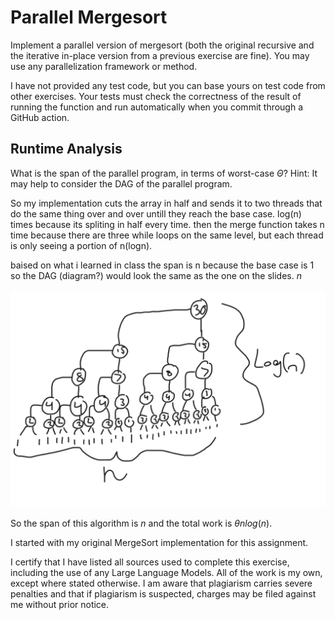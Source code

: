 # Parallel Mergesort

Implement a parallel version of mergesort (both the original recursive and the
iterative in-place version from a previous exercise are fine). You may use any
parallelization framework or method.

I have not provided any test code, but you can base yours on test code from
other exercises. Your tests must check the correctness of the result of running
the function and run automatically when you commit through a GitHub action.

## Runtime Analysis

What is the span of the parallel program, in terms of worst-case $\Theta$? Hint:
It may help to consider the DAG of the parallel program.

So my implementation cuts the array in half and sends it to two threads that do the same thing over and over untill they reach the base case. log(n) times because its spliting in half every time. then the merge function takes n time because there are three while loops on the same level, but each thread is only seeing a portion of n(logn).

baised on what i learned in class the span is n because the base case is 1 so the DAG (diagram?) would look the same as the one on the slides. $n$

![NewDAG?](image.png)

So the span of this algorithm is $n$ and the total work is $\theta nlog(n)$.

I started with my original MergeSort implementation for this assignment.

I certify that I have listed all sources used to complete this exercise, including the use of any Large Language Models. All of the work is my own, except where stated otherwise. I am aware that plagiarism carries severe penalties and that if plagiarism is suspected, charges may be filed against me without prior notice.
